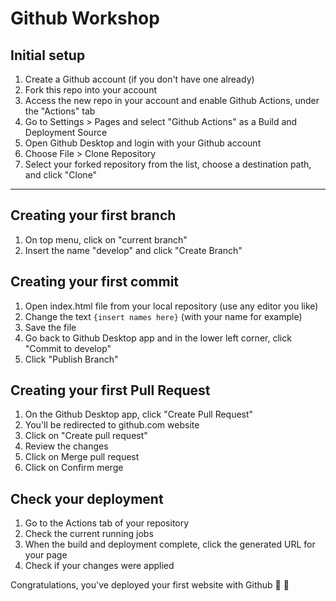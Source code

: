 # Github Workshop

## Initial setup

1. Create a Github account (if you don't have one already)
2. Fork this repo into your account
3. Access the new repo in your account and enable Github Actions, under the "Actions" tab
4. Go to Settings > Pages and select "Github Actions" as a Build and Deployment Source
5. Open Github Desktop and login with your Github account
6. Choose File > Clone Repository
7. Select your forked repository from the list, choose a destination path, and click "Clone"

<hr/>

## Creating your first branch

1. On top menu, click on "current branch"
2. Insert the name "develop" and click "Create Branch"

## Creating your first commit

1. Open index.html file from your local repository (use any editor you like)
2. Change the text `{insert names here}` (with your name for example)
3. Save the file
4. Go back to Github Desktop app and in the lower left corner, click "Commit to develop"
5. Click "Publish Branch"

## Creating your first Pull Request

1. On the Github Desktop app, click "Create Pull Request"
2. You'll be redirected to github.com website
3. Click on "Create pull request"
4. Review the changes
5. Click on Merge pull request
6. Click on Confirm merge

## Check your deployment

1. Go to the Actions tab of your repository
2. Check the current running jobs
3. When the build and deployment complete, click the generated URL for your page
4. Check if your changes were applied

Congratulations, you've deployed your first website with Github :rocket: :tada:
